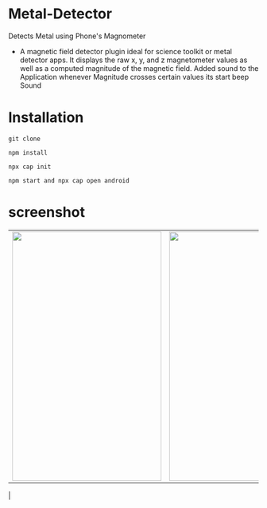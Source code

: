 # Metal-Detector
Detects Metal using Phone's Magnometer
* A magnetic field detector plugin ideal for science toolkit or metal detector apps.
It displays the raw x, y, and z magnetometer values as well as a computed magnitude of the magnetic field.
Added sound to the Application whenever Magnitude crosses certain values its start beep Sound 
# Installation
`git clone`

`npm install`

`npx cap init`

`npm start and npx cap open android`

# screenshot

|   | |
| ------------- | ------------- |
| <img src="https://user-images.githubusercontent.com/49001649/85206277-9a856880-b33e-11ea-8da8-ee57a049cc56.jpeg" width="300" height="500">  | <img src="https://user-images.githubusercontent.com/49001649/85206291-abce7500-b33e-11ea-8a5b-e8adec6ed8c3.jpeg" width="300" height="500">
 |

